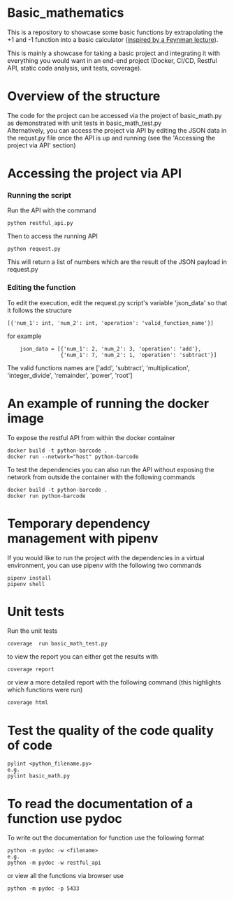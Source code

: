 # Basic_mathematics
This is a repository to showcase some basic functions by extrapolating the +1 and -1 function into a basic calculator ([inspired by a Feynman lecture](https://www.feynmanlectures.caltech.edu/I_22.html)). 

This is mainly a showcase for taking a basic project and integrating it with everything you would want in an end-end project (Docker, CI/CD, Restful API, static code analysis, unit tests, coverage).

# Overview of the structure
The code for the project can be accessed via the project of basic_math.py as demonstrated with unit tests in basic_math_test.py <br />
Alternatively, you can access the project via API by editing the JSON data in the requst.py file once the API is up and running (see the 'Accessing the project via API' section)

# Accessing the project via API
### Running the script
Run the API with the command
```
python restful_api.py
```

Then to access the running API
```
python request.py
```
This will return a list of numbers which are the result of the JSON payload in request.py
### Editing the function
To edit the execution, edit the request.py script's variable 'json_data' so that it follows the structure
```
[{'num_1': int, 'num_2': int, 'operation': 'valid_function_name'}]
```
for example
```
    json_data = [{'num_1': 2, 'num_2': 3, 'operation': 'add'},
                 {'num_1': 7, 'num_2': 1, 'operation': 'subtract'}]
```
The valid functions names are ['add', 'subtract', 'multiplication', 'integer_divide', 'remainder', 'power', 'root']



# An example of running the docker image

To expose the restful API from within the docker container 
```
docker build -t python-barcode . 
docker run --network="host" python-barcode 
```

To test the dependencies you can also run the API without exposing the network from outside the container with the following commands
```
docker build -t python-barcode . 
docker run python-barcode
```
# Temporary dependency management with pipenv
If you would like to run the project with the dependencies in a virtual environment, you can use pipenv with the following two commands
```
pipenv install
pipenv shell 
```
# Unit tests
Run the unit tests
```
coverage  run basic_math_test.py
```
to view the report you can either get the results with
```
coverage report
```
or view a more detailed report with the following command (this highlights which functions were run)
```
coverage html
```
# Test the quality of the code quality of code
```
pylint <python_filename.py>
e.g.
pylint basic_math.py
```

# To read the documentation of a function use pydoc
To write out the documentation for function use the following format
```
python -m pydoc -w <filename>
e.g.
python -m pydoc -w restful_api
```
or view all the functions via browser use
```
python -m pydoc -p 5433
```
